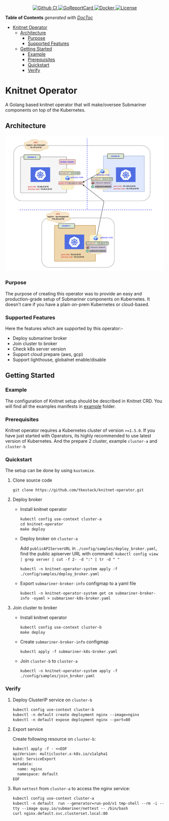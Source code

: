 <p align="center">
  <a href="https://github.com/tkestack/knitnet-operator">
    <img src="https://github.com/tkestack/knitnet-operator/workflows/CI%20Pipeline/badge.svg" alt="Github CI">
  </a>
  <a href="https://goreportcard.com/report/github.com/tkestack/knitnet-operator">
    <img src="https://goreportcard.com/badge/github.com/tkestack/knitnet-operator" alt="GoReportCard">
  </a>
  <a href="https://quay.io/repository/danielxlee/knitnet-operator">
    <img src="https://img.shields.io/badge/container-ready-green" alt="Docker">
  </a>
  <a href="https://github.com/tkestack/knitnet-operator/master/LICENSE">
    <img src="https://img.shields.io/badge/License-Apache%202.0-blue.svg" alt="License">
  </a>
</p>

<!-- START doctoc generated TOC please keep comment here to allow auto update -->
<!-- DON'T EDIT THIS SECTION, INSTEAD RE-RUN doctoc TO UPDATE -->
**Table of Contents**  *generated with [DocToc](https://github.com/thlorenz/doctoc)*

- [Knitnet Operator](#knitnet-operator)
  - [Architecture](#architecture)
    - [Purpose](#purpose)
    - [Supported Features](#supported-features)
  - [Getting Started](#getting-started)
    - [Example](#example)
    - [Prerequisites](#prerequisites)
    - [Quickstart](#quickstart)
    - [Verify](#verify)

<!-- END doctoc generated TOC please keep comment here to allow auto update -->

# Knitnet Operator

A Golang based knitnet operator that will make/oversee Submariner components on top of the Kubernetes.

## Architecture

<div align="center">
    <img src="./docs/icons/submariner-arch.png">
</div>

### Purpose

The purpose of creating this operator was to provide an easy and production-grade setup of Submariner components on Kubernetes. It doesn't care if you have a plain on-prem Kubernetes or cloud-based.

### Supported Features

Here the features which are supported by this operator:-

- Deploy submariner broker
- Join cluster to broker
- Check k8s server version
- Support cloud prepare (aws, gcp)
- Support lighthouse, globalnet enable/disable

## Getting Started

### Example

The configuration of Knitnet setup should be described in Knitnet CRD. You will find all the examples manifests in [example](./config/samples) folder.

### Prerequisites

Knitnet operator requires a Kubernetes cluster of version `>=1.5.0`. If you have just started with Operators, its highly recommended to use latest version of Kubernetes. And the prepare 2 cluster, example `cluster-a` and `cluster-b`

### Quickstart

The setup can be done by using `kustomize`.

1. Clone source code

    ```shell
    git clone https://github.com/tkestack/knitnet-operator.git
    ```

1. Deploy broker

    - Install knitnet operator

      ```shell
      kubectl config use-context cluster-a
      cd knitnet-operator
      make deploy
      ```

    - Deploy broker on `cluster-a`

      Add `publicAPIServerURL` in `./config/samples/deploy_broker.yaml`, find the public apiserver URL with command: `kubectl config view  | grep server | cut -f 2- -d ":" | tr -d " "`

      ```shell
      kubectl -n knitnet-operator-system apply -f ./config/samples/deploy_broker.yaml
      ```

    - Export `submariner-broker-info` configmap to a yaml file

      ```shell
      kubectl -n knitnet-operator-system get cm submariner-broker-info -oyaml > submariner-k8s-broker.yaml
      ```

1. Join cluster to broker

     - Install knitnet operator

       ```shell
       kubectl config use-context cluster-b
       make deploy
       ```

     - Create `submariner-broker-info` configmap

       ```shell
       kubectl apply -f submariner-k8s-broker.yaml
       ```

     - Join `cluster-b` to `cluster-a`

       ```shell
       kubectl -n knitnet-operator-system apply -f ./config/samples/join_broker.yaml
       ```

### Verify

1. Deploy ClusterIP service on `cluster-b`

    ```shell
    kubectl config use-context cluster-b
    kubectl -n default create deployment nginx --image=nginx
    kubectl -n default expose deployment nginx --port=80
    ```

1. Export service

   Create following resource on `cluster-b`:

    ```shell
    kubectl apply -f - <<EOF
    apiVersion: multicluster.x-k8s.io/v1alpha1
    kind: ServiceExport
    metadata:
      name: nginx
      namespace: default
    EOF
    ```

1. Run `nettest` from `cluster-a` to access the nginx service:

    ```shell
    kubectl config use-context cluster-a
    kubectl -n default  run --generator=run-pod/v1 tmp-shell --rm -i --tty --image quay.io/submariner/nettest -- /bin/bash
    curl nginx.default.svc.clusterset.local:80
    ```
